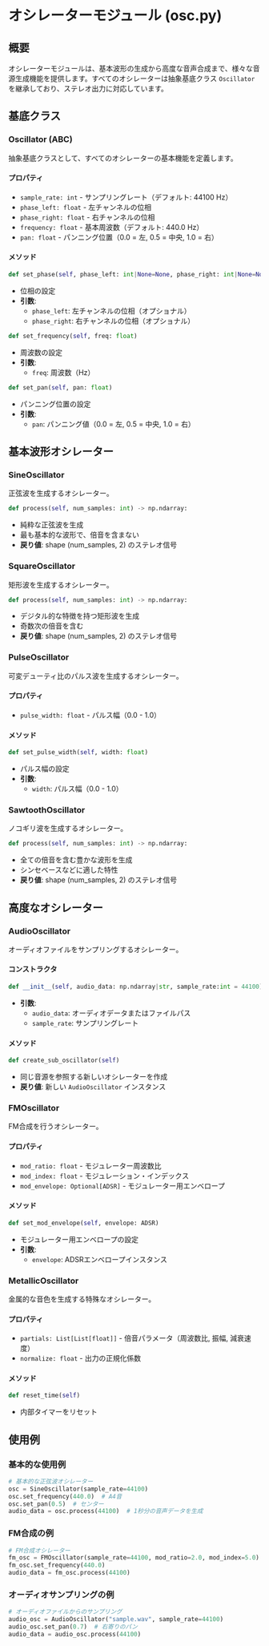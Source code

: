 # オシレーターモジュール (osc.py)

## 概要

オシレーターモジュールは、基本波形の生成から高度な音声合成まで、様々な音源生成機能を提供します。すべてのオシレーターは抽象基底クラス `Oscillator` を継承しており、ステレオ出力に対応しています。

## 基底クラス

### Oscillator (ABC)

抽象基底クラスとして、すべてのオシレーターの基本機能を定義します。

#### プロパティ
- `sample_rate: int` - サンプリングレート（デフォルト: 44100 Hz）
- `phase_left: float` - 左チャンネルの位相
- `phase_right: float` - 右チャンネルの位相
- `frequency: float` - 基本周波数（デフォルト: 440.0 Hz）
- `pan: float` - パンニング位置（0.0 = 左, 0.5 = 中央, 1.0 = 右）

#### メソッド
```python
def set_phase(self, phase_left: int|None=None, phase_right: int|None=None)
```
- 位相の設定
- **引数**:
  - `phase_left`: 左チャンネルの位相（オプショナル）
  - `phase_right`: 右チャンネルの位相（オプショナル）

```python
def set_frequency(self, freq: float)
```
- 周波数の設定
- **引数**:
  - `freq`: 周波数（Hz）

```python
def set_pan(self, pan: float)
```
- パンニング位置の設定
- **引数**:
  - `pan`: パンニング値（0.0 = 左, 0.5 = 中央, 1.0 = 右）

## 基本波形オシレーター

### SineOscillator

正弦波を生成するオシレーター。

```python
def process(self, num_samples: int) -> np.ndarray:
```
- 純粋な正弦波を生成
- 最も基本的な波形で、倍音を含まない
- **戻り値**: shape (num_samples, 2) のステレオ信号

### SquareOscillator

矩形波を生成するオシレーター。

```python
def process(self, num_samples: int) -> np.ndarray:
```
- デジタル的な特徴を持つ矩形波を生成
- 奇数次の倍音を含む
- **戻り値**: shape (num_samples, 2) のステレオ信号

### PulseOscillator

可変デューティ比のパルス波を生成するオシレーター。

#### プロパティ
- `pulse_width: float` - パルス幅（0.0 - 1.0）

#### メソッド
```python
def set_pulse_width(self, width: float)
```
- パルス幅の設定
- **引数**:
  - `width`: パルス幅（0.0 - 1.0）

### SawtoothOscillator

ノコギリ波を生成するオシレーター。

```python
def process(self, num_samples: int) -> np.ndarray:
```
- 全ての倍音を含む豊かな波形を生成
- シンセベースなどに適した特性
- **戻り値**: shape (num_samples, 2) のステレオ信号

## 高度なオシレーター

### AudioOscillator

オーディオファイルをサンプリングするオシレーター。

#### コンストラクタ
```python
def __init__(self, audio_data: np.ndarray|str, sample_rate:int = 44100)
```
- **引数**:
  - `audio_data`: オーディオデータまたはファイルパス
  - `sample_rate`: サンプリングレート

#### メソッド
```python
def create_sub_oscillator(self)
```
- 同じ音源を参照する新しいオシレーターを作成
- **戻り値**: 新しい `AudioOscillator` インスタンス

### FMOscillator

FM合成を行うオシレーター。

#### プロパティ
- `mod_ratio: float` - モジュレーター周波数比
- `mod_index: float` - モジュレーション・インデックス
- `mod_envelope: Optional[ADSR]` - モジュレーター用エンベロープ

#### メソッド
```python
def set_mod_envelope(self, envelope: ADSR)
```
- モジュレーター用エンベロープの設定
- **引数**:
  - `envelope`: ADSRエンベロープインスタンス

### MetallicOscillator

金属的な音色を生成する特殊なオシレーター。

#### プロパティ
- `partials: List[List[float]]` - 倍音パラメータ（周波数比, 振幅, 減衰速度）
- `normalize: float` - 出力の正規化係数

#### メソッド
```python
def reset_time(self)
```
- 内部タイマーをリセット

## 使用例

### 基本的な使用例
```python
# 基本的な正弦波オシレーター
osc = SineOscillator(sample_rate=44100)
osc.set_frequency(440.0)  # A4音
osc.set_pan(0.5)  # センター
audio_data = osc.process(44100)  # 1秒分の音声データを生成
```

### FM合成の例
```python
# FM合成オシレーター
fm_osc = FMOscillator(sample_rate=44100, mod_ratio=2.0, mod_index=5.0)
fm_osc.set_frequency(440.0)
audio_data = fm_osc.process(44100)
```

### オーディオサンプリングの例
```python
# オーディオファイルからのサンプリング
audio_osc = AudioOscillator("sample.wav", sample_rate=44100)
audio_osc.set_pan(0.7)  # 右寄りのパン
audio_data = audio_osc.process(44100)
```